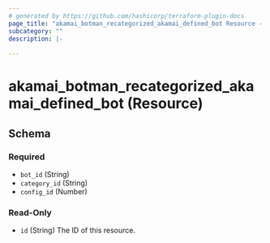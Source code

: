 ```yaml
---
# generated by https://github.com/hashicorp/terraform-plugin-docs
page_title: "akamai_botman_recategorized_akamai_defined_bot Resource - terraform-provider-akamai"
subcategory: ""
description: |-
  
---
```


# akamai_botman_recategorized_akamai_defined_bot (Resource)





<!-- schema generated by tfplugindocs -->
## Schema

### Required

- `bot_id` (String)
- `category_id` (String)
- `config_id` (Number)

### Read-Only

- `id` (String) The ID of this resource.
